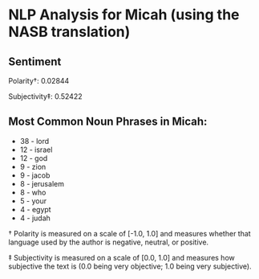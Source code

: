 # NLP Analysis for Micah (using the NASB translation)

## Sentiment

Polarity†: 0.02844

Subjectivity‡: 0.52422

## Most Common Noun Phrases in Micah:

 * 38	-  lord
 * 12	-  israel
 * 12	-  god
 * 9	-  zion
 * 9	-  jacob
 * 8	-  jerusalem
 * 8	-  who
 * 5	-  your
 * 4	-  egypt
 * 4	-  judah


† Polarity is measured on a scale of [-1.0, 1.0] and measures whether that language used by the author is negative, neutral, or positive.

‡ Subjectivity is measured on a scale of [0.0, 1.0] and measures how subjective the text is (0.0 being very objective; 1.0 being very subjective).